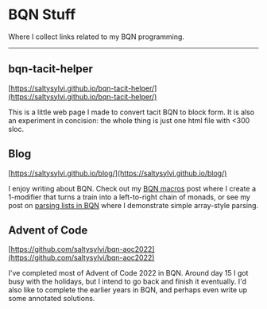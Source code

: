 # BQN Stuff

Where I collect links related to my BQN programming.

---

## bqn-tacit-helper

[https://saltysylvi.github.io/bqn-tacit-helper/](https://saltysylvi.github.io/bqn-tacit-helper/)

This is a little web page I made to convert tacit BQN to block form.
It is also an experiment in concision: the whole thing is just one html file with <300 sloc.

## Blog

[https://saltysylvi.github.io/blog/](https://saltysylvi.github.io/blog/)

I enjoy writing about BQN.
Check out my [BQN macros](blog/bqn-macros.md) post where I create a 1-modifier that turns a train into a left-to-right chain of monads, or see my post on [parsing lists in BQN](blog/parsing-nested-lists-in-bqn.md) where I demonstrate simple array-style parsing.

## Advent of Code

[https://github.com/saltysylvi/bqn-aoc2022](https://github.com/saltysylvi/bqn-aoc2022)

I've completed most of Advent of Code 2022 in BQN.
Around day 15 I got busy with the holidays, but I intend to go back and finish it eventually.
I'd also like to complete the earlier years in BQN, and perhaps even write up some annotated solutions.
